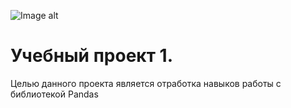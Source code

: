 ![Image alt](https://github.com/Andrew200212/Images/blob/main/Image_cinema.jpg)
# Учебный проект 1.
Целью данного проекта является отработка навыков работы с библиотекой Pandas

